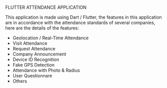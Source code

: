 FLUTTER ATTENDANCE APPLICATION

This application is made using Dart / Flutter, the features in this application are in accordance with the attendance standards of several companies, here are the details of the features:

- Geolocation / Real-Time Attendance
- Visit Attendance
- Request Attendance
- Company Announcement
- Device ID Recognition
- Fake GPS Detection
- Attendance with Photo & Radius
- User Questionnare
- Others

